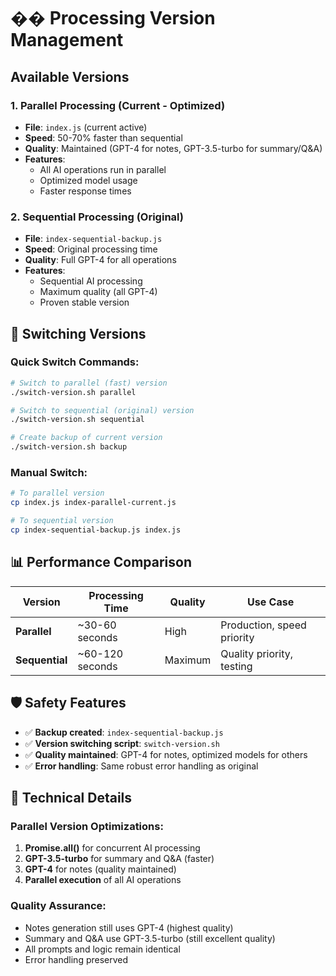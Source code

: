 # �� Processing Version Management

## Available Versions

### 1. **Parallel Processing (Current - Optimized)**
- **File**: `index.js` (current active)
- **Speed**: 50-70% faster than sequential
- **Quality**: Maintained (GPT-4 for notes, GPT-3.5-turbo for summary/Q&A)
- **Features**: 
  - All AI operations run in parallel
  - Optimized model usage
  - Faster response times

### 2. **Sequential Processing (Original)**
- **File**: `index-sequential-backup.js`
- **Speed**: Original processing time
- **Quality**: Full GPT-4 for all operations
- **Features**:
  - Sequential AI processing
  - Maximum quality (all GPT-4)
  - Proven stable version

## 🔄 Switching Versions

### Quick Switch Commands:
```bash
# Switch to parallel (fast) version
./switch-version.sh parallel

# Switch to sequential (original) version  
./switch-version.sh sequential

# Create backup of current version
./switch-version.sh backup
```

### Manual Switch:
```bash
# To parallel version
cp index.js index-parallel-current.js

# To sequential version
cp index-sequential-backup.js index.js
```

## 📊 Performance Comparison

| Version | Processing Time | Quality | Use Case |
|---------|----------------|---------|----------|
| **Parallel** | ~30-60 seconds | High | Production, speed priority |
| **Sequential** | ~60-120 seconds | Maximum | Quality priority, testing |

## 🛡️ Safety Features

- ✅ **Backup created**: `index-sequential-backup.js`
- ✅ **Version switching script**: `switch-version.sh`
- ✅ **Quality maintained**: GPT-4 for notes, optimized models for others
- ✅ **Error handling**: Same robust error handling as original

## 🔧 Technical Details

### Parallel Version Optimizations:
1. **Promise.all()** for concurrent AI processing
2. **GPT-3.5-turbo** for summary and Q&A (faster)
3. **GPT-4** for notes (quality maintained)
4. **Parallel execution** of all AI operations

### Quality Assurance:
- Notes generation still uses GPT-4 (highest quality)
- Summary and Q&A use GPT-3.5-turbo (still excellent quality)
- All prompts and logic remain identical
- Error handling preserved
